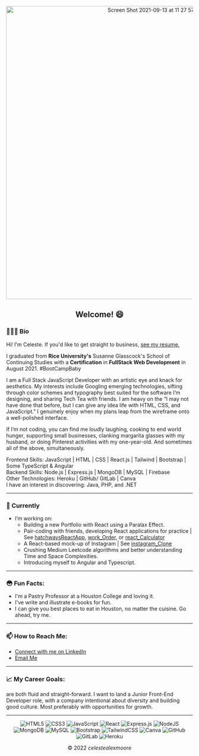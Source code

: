 <div align="center">

  <img width="792" alt="Screen Shot 2021-09-13 at 11 27 57 AM" src="https://user-images.githubusercontent.com/77650238/133121800-05742fa8-38cf-4af6-92a5-f9d452e9a58c.png">

  ## Welcome! 😄
</div>


  ### 👩🏽‍💻 Bio
  
  Hi! I'm Celeste. If you'd like to get straight to business, [see my resume.](https://celestealexmoore.github.io/Celeste-Moore-Portfolio/resume.html)  
  
  I graduated from __Rice University's__ Susanne Glasscock's School of Continuing Studies with a __Certification__ in __FullStack Web Development__ in August 2021. #BootCampBaby
  
I am a Full Stack JavaScript Developer with an artistic eye and knack for aesthetics. My interests include Googling emerging technologies, sifting through color schemes and typography best suited for the software I’m designing, and sharing Tech Tea with friends. I am heavy on the “I may not have done that before, but I can give any idea life with HTML, CSS, and JavaScript.” I genuinely enjoy when my plans leap from the wireframe onto a well-polished interface.

If I’m not coding, you can find me loudly laughing, cooking to end world hunger, supporting small businesses, clanking margarita glasses with my husband, or doing Pinterest activities with my one-year-old. And sometimes all of the above, simultaneously.

Frontend Skills: JavaScript | HTML | CSS | React.js | Tailwind | Bootstrap | Some TypeScript & Angular  
Backend Skills: Node.js | Express.js | MongoDB | MySQL | Firebase  
Other Technologies: Heroku | GitHub/ GitLab | Canva  
I have an interest in discovering: Java, PHP, and .NET    
___

### 🧠 Currently

- I’m working on:
    - Building a new Portfolio with React using a Paralax Effect.
    - Pair-coding with friends, developing React applications for practice | See [hatchwaysReactApp](https://github.com/celestealexmoore/hatchways_ReactApp), [work_Order](https://github.com/celestealexmoore/work_Order), or [react_Calculator](https://github.com/celestealexmoore/react_Calculator)
    - A React-based mock-up of Instagram | See [instagram_Clone](https://github.com/celestealexmoore/instagram_Clone)
    - Crushing Medium Leetcode algorithms and better understanding Time and Space Complexities.
    - Introducing myself to Angular and Typescript.
___

### 😳 Fun Facts:

- I'm a Pastry Professor at a Houston College and loving it.
- I've write and illustrate e-books for fun.
- I can give you best places to eat in Houston, no matter the cuisine. Go ahead, try me.

___

### 📫 How to Reach Me:

  - [Connect with me on LinkedIn](https://www.linkedin.com/in/celeste-a-moore-22a036204/)  
  - [Email Me](mailto:celestealexmoore@gmail.com)
___

### 📈 My Career Goals:

are both fluid and straight-forward. I want to land a Junior Front-End Developer role, with a company intentional about diversity and building good culture. Most preferably with opportunities for growth.
___

<div align="center">
  
  ![HTML5](https://img.shields.io/badge/html5-%23E34F26.svg?style=for-the-badge&logo=html5&logoColor=white)
  ![CSS3](https://img.shields.io/badge/css3-%231572B6.svg?style=for-the-badge&logo=css3&logoColor=white)
  ![JavaScript](https://img.shields.io/badge/javascript-%23323330.svg?style=for-the-badge&logo=javascript&logoColor=%23F7DF1E)
  ![React](https://img.shields.io/badge/react-%2320232a.svg?style=for-the-badge&logo=react&logoColor=%2361DAFB)
  ![Express.js](https://img.shields.io/badge/express.js-%23404d59.svg?style=for-the-badge&logo=express&logoColor=%2361DAFB)
  ![NodeJS](https://img.shields.io/badge/node.js-6DA55F?style=for-the-badge&logo=node.js&logoColor=white)
  ![MongoDB](https://img.shields.io/badge/MongoDB-%234ea94b.svg?style=for-the-badge&logo=mongodb&logoColor=white)
  ![MySQL](https://img.shields.io/badge/mysql-%2300f.svg?style=for-the-badge&logo=mysql&logoColor=white)
  ![Bootstrap](https://img.shields.io/badge/bootstrap-%23563D7C.svg?style=for-the-badge&logo=bootstrap&logoColor=white)
  ![TailwindCSS](https://img.shields.io/badge/tailwindcss-%2338B2AC.svg?style=for-the-badge&logo=tailwind-css&logoColor=white)
  ![Canva](https://img.shields.io/badge/Canva-%2300C4CC.svg?style=for-the-badge&logo=Canva&logoColor=white)
  ![GitHub](https://img.shields.io/badge/github-%23121011.svg?style=for-the-badge&logo=github&logoColor=white)
  ![GitLab](https://img.shields.io/badge/gitlab-%23181717.svg?style=for-the-badge&logo=gitlab&logoColor=white)
  ![Heroku](https://img.shields.io/badge/heroku-%23430098.svg?style=for-the-badge&logo=heroku&logoColor=white)

  © 2022 _celestealexmoore_
  
</div>

